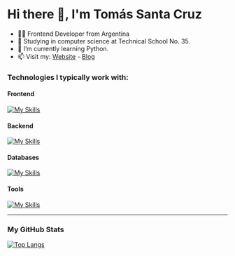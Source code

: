 # Hi there 👋, I'm Tomás Santa Cruz

- 👨‍💻 Frontend Developer from Argentina
- 🏫 Studying in computer science at Technical School No. 35.
- 🌱 I’m currently learning Python.
- 📫 Visit my: [Website](https://tomydev.me/) - [Blog](https://tomydev-blog.vercel.app)

### Technologies I typically work with:

#### Frontend

[![My Skills](https://skillicons.dev/icons?i=html,css,tailwind,js,ts,astro,react,nextjs)](https://skillicons.dev)

#### Backend

[![My Skills](https://skillicons.dev/icons?i=nodejs,express,py,fastapi)](https://skillicons.dev)

#### Databases

[![My Skills](https://skillicons.dev/icons?i=mysql,postgres)](https://skillicons.dev)

#### Tools

[![My Skills](https://skillicons.dev/icons?i=git,github,vscode,figma)](https://skillicons.dev)

<hr />

### My GitHub Stats

[![Top Langs](https://github-readme-stats.vercel.app/api/top-langs/?username=tomy08&layout=compact&theme=dark)](https://github.com/tomy08/github-readme-stats)
